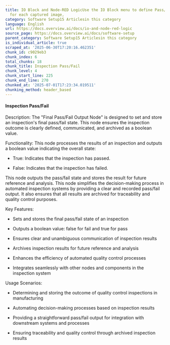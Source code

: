 ```yaml
---
title: IO Block and Node-RED LogicUse the IO Block menu to define Pass/Fail rules
  for each captured image,
category: Software Setup15 Articlesin this category
language: English
url: https://docs.overview.ai/docs/io-and-node-red-logic
source_page: https://docs.overview.ai/docs/software-setup
parent_category: Software Setup15 Articlesin this category
is_individual_article: true
scraped_at: '2025-06-30T17:20:16.462351'
chunk_id: c9029eb3
chunk_index: 6
total_chunks: 18
chunk_title: Inspection Pass/Fail
chunk_level: 4
chunk_start_line: 225
chunk_end_line: 270
chunked_at: '2025-07-01T17:23:34.019511'
chunking_method: header_based
---
```


#### **Inspection Pass/Fail**

Description: The "Final Pass/Fail Output Node" is designed to set and store an inspection's final pass/fail state. This node ensures the inspection outcome is clearly defined, communicated, and archived as a boolean value.

Functionality: This node processes the results of an inspection and outputs a boolean value indicating the overall state:

  * True: Indicates that the inspection has passed.

  * False: Indicates that the inspection has failed.




This node outputs the pass/fail state and stores the result for future reference and analysis. This node simplifies the decision-making process in automated inspection systems by providing a clear and recorded pass/fail output. It also ensures that all results are archived for traceability and quality control purposes.

Key Features:

  * Sets and stores the final pass/fail state of an inspection

  * Outputs a boolean value: false for fail and true for pass

  * Ensures clear and unambiguous communication of inspection results

  * Archives inspection results for future reference and analysis

  * Enhances the efficiency of automated quality control processes

  * Integrates seamlessly with other nodes and components in the inspection system




Usage Scenarios:

  * Determining and storing the outcome of quality control inspections in manufacturing

  * Automating decision-making processes based on inspection results

  * Providing a straightforward pass/fail output for integration with downstream systems and processes

  * Ensuring traceability and quality control through archived inspection results



